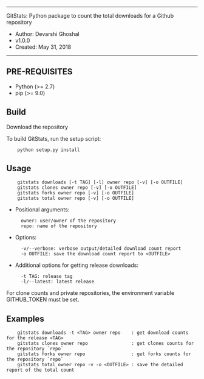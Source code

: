 ******************************************************************************
GitStats: Python package to count the total downloads for a Github repository

* Author: Devarshi Ghoshal    	                       		      
* v1.0.0
* Created: May 31, 2018
******************************************************************************



PRE-REQUISITES
--------------
* Python (>= 2.7)
* pip (>= 9.0)

Build
------
Download the repository

To build GitStats, run the setup script:

        python setup.py install

Usage
-----

        gitstats downloads [-t TAG] [-l] owner repo [-v] [-o OUTFILE]
        gitstats clones owner repo [-v] [-o OUTFILE]
        gitstats forks owner repo [-v] [-o OUTFILE]
        gitstats total owner repo [-v] [-o OUTFILE]

* Positional arguments:

        owner: user/owner of the repository
        repo: name of the repository

* Options:

        -v/--verbose: verbose output/detailed download count report
        -o OUTFILE: save the download count report to <OUTFILE>

* Additional options for getting release downloads:

        -t TAG: release tag
        -l/--latest: latest release 

For clone counts and private repositories, the environment variable GITHUB_TOKEN must be set.

Examples
--------

        gitstats downloads -t <TAG> owner repo    : get download counts for the release <TAG>
        gitstats clones owner repo                : get clones counts for the repository `repo`
        gitstats forks owner repo                 : get forks counts for the repository `repo`
        gitstats total owner repo -v -o <OUTFILE> : save the detailed report of the total count

        